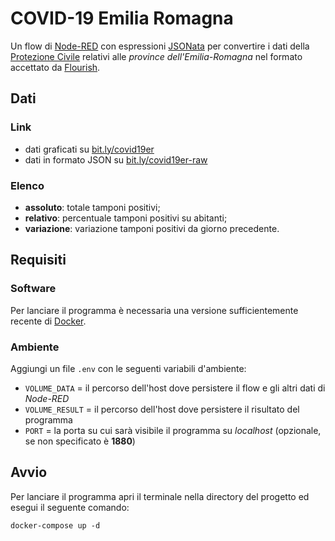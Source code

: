 # COVID-19 Emilia Romagna
Un flow di [Node-RED](https://nodered.org/) con espressioni [JSONata](https://jsonata.org/) per convertire i dati della [Protezione Civile](https://github.com/pcm-dpc/COVID-19) relativi alle _province dell'Emilia-Romagna_ nel formato accettato da [Flourish](https://bit.ly/covid19er).
## Dati
### Link
- dati graficati su [bit.ly/covid19er](https://bit.ly/covid19er)
- dati in formato JSON su [bit.ly/covid19er-raw](https://bit.ly/covid19er-raw)
### Elenco
- **assoluto**: totale tamponi positivi;
- **relativo**: percentuale tamponi positivi su abitanti;
- **variazione**: variazione tamponi positivi da giorno precedente.
## Requisiti
### Software
Per lanciare il programma è necessaria una versione sufficientemente recente di [Docker](https://docs.docker.com/get-docker/).
### Ambiente
Aggiungi un file `.env` con le seguenti variabili d'ambiente:
- `VOLUME_DATA` = il percorso dell'host dove persistere il flow e gli altri dati di _Node-RED_
- `VOLUME_RESULT` = il percorso dell'host dove persistere il risultato del programma
- `PORT` = la porta su cui sarà visibile il programma su _localhost_ (opzionale, se non specificato è **1880**)
## Avvio
Per lanciare il programma apri il terminale nella directory del progetto ed esegui il seguente comando:
```
docker-compose up -d
```
